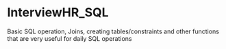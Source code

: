 # InterviewHR_SQL
Basic SQL operation, Joins, creating tables/constraints and other functions that are very useful for daily SQL operations 
